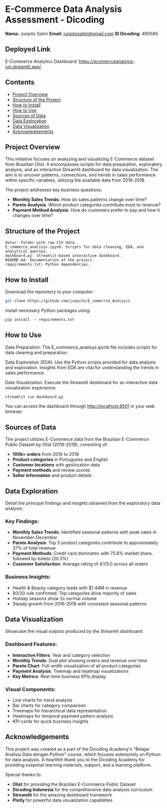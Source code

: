# E-Commerce Data Analysis Assessment - Dicoding

**Nama:** Junpito Salim
**Email:** [junpitosalim@gmail.com](mailto:junpitosalim@gmail.com)
**ID Dicoding:** 490585

## Deployed Link
E-Commerce Analytics Dashboard: https://ecomerrceanalysis-jun.streamlit.app/

## Contents
- [Project Overview](#project-overview)
- [Structure of the Project](#structure-of-the-project)
- [How to Install](#how-to-install)
- [How to Use](#how-to-use)
- [Sources of Data](#sources-of-data)
- [Data Exploration](#data-exploration)
- [Data Visualization](#data-visualization)
- [Acknowledgements](#acknowledgements)

## Project Overview

This initiative focuses on analyzing and visualizing E-Commerce dataset from Brazilian Olist. It encompasses scripts for data preparation, exploratory analysis, and an interactive Streamlit dashboard for data visualization. The aim is to uncover patterns, connections, and trends in sales performance within specific variables, utilizing the available data from 2016-2018.

The project addresses key business questions:
- **Monthly Sales Trends**: How do sales patterns change over time?
- **Pareto Analysis**: Which product categories contribute most to revenue?
- **Payment Method Analysis**: How do customers prefer to pay and how it changes over time?

## Structure of the Project

```
data/: Folder with raw CSV data.
E_commerce_analisys.ipynb: Scripts for data cleaning, EDA, and analytical queries.
dashboard.py: Streamlit-based interactive dashboard.
README.md: Documentation of the project.
requirements.txt: Python dependencies.
```

## How to Install

Download the repository to your computer:
```bash
git clone https://github.com/junpito/E_comerrce_Analysis
```

Install necessary Python packages using:
```bash
pip install -r requirements.txt
```

## How to Use

Data Preparation: The E_commerce_analisys.ipynb file includes scripts for data cleaning and preparation.

Data Exploration (EDA): Use the Python scripts provided for data analysis and exploration. Insights from EDA are vital for understanding the trends in sales performance.

Data Visualization: Execute the Streamlit dashboard for an interactive data visualization experience:
```bash
streamlit run dashboard.py
```
You can access the dashboard through [http://localhost:8501](http://localhost:8501) in your web browser.

## Sources of Data

The project utilizes E-Commerce data from the Brazilian E-Commerce Public Dataset by Olist (2016-2018), consisting of:
- **100k+ orders** from 2016 to 2018
- **Product categories** in Portuguese and English
- **Customer locations** with geolocation data
- **Payment methods** and review scores
- **Seller information** and product details

## Data Exploration

Detail the principal findings and insights obtained from the exploratory data analysis:

### Key Findings:
- **Monthly Sales Trends**: Identified seasonal patterns with peak sales in November-December
- **Pareto Analysis**: Top 5 product categories contribute to approximately 37% of total revenue
- **Payment Methods**: Credit card dominates with 75.6% market share, followed by boleto (20.3%)
- **Customer Satisfaction**: Average rating of 4.1/5.0 across all orders

### Business Insights:
- Health & Beauty category leads with $1.44M in revenue
- 80/20 rule confirmed: Top categories drive majority of sales
- Holiday seasons show 2x normal volume
- Steady growth from 2016-2018 with consistent seasonal patterns

## Data Visualization

Showcase the visual outputs produced by the Streamlit dashboard:

### Dashboard Features:
- **Interactive Filters**: Year and category selection
- **Monthly Trends**: Dual plot showing orders and revenue over time
- **Pareto Chart**: Full-width visualization of all product categories
- **Payment Analysis**: Treemap and heatmap visualizations
- **Key Metrics**: Real-time business KPIs display

### Visual Components:
- Line charts for trend analysis
- Bar charts for category comparison
- Treemaps for hierarchical data representation
- Heatmaps for temporal payment pattern analysis
- KPI cards for quick business insights

## Acknowledgements

This project was created as a part of the Dicoding Academy's "Belajar Analisis Data dengan Python" course, which focuses extensively on Python for data analysis. A heartfelt thank you to the Dicoding Academy for providing essential learning materials, support, and a learning platform.

Special thanks to:
- **Olist** for providing the Brazilian E-Commerce Public Dataset
- **Dicoding Indonesia** for the comprehensive data analysis curriculum
- **Streamlit** for the amazing dashboard framework
- **Plotly** for powerful data visualization capabilities
